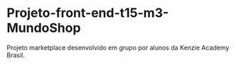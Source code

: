 # Projeto-front-end-t15-m3-MundoShop
Projeto marketplace desenvolvido em grupo por alunos da Kenzie Academy Brasil.
